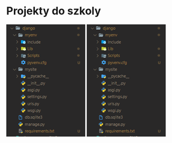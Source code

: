 # Projekty do szkoly

![browser_screen](https://github.com/mskreczko/szkola-projekty/blob/main/resources/django_project_tree.PNG?raw=true)
![project_tree_screen](https://github.com/mskreczko/szkola-projekty/blob/main/resources/django_project_tree.PNG?raw=true)
